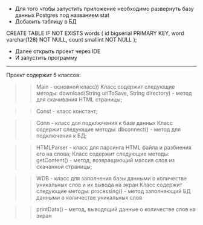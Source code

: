 - Для того чтобы запустить приложение необходимо развернуть базу данных Postgres под названием stat
- Добавить таблицу в БД
>>
CREATE TABLE IF NOT EXISTS words
(
    id          bigserial          PRIMARY KEY,
    word        varchar(128)       NOT NULL,
    count       smallint           NOT NULL
);

- Далее открыть проект через IDE
- И запустить программу
_____________________________________________

Проект содержит 5 классов:
>> Main - основной класс))
Класс содержит следующие методы:
  >> download(String urlToSave, String directory) - метод для скачивания HTML страницы;

>> Const - класс констант;  

>> Conn - класс для подключения к базе данных
  Класс содержит следующие методы:
  >> dbconnect() - метод для подключения к БД;

>> HTMLParser - класс для парсинга HTML файла и разбиения его на слова;
  Класс содержит следующие методы:
  >> getContent() - метод, возвращающий массив слов из скачанной страницы;

>> WDB - класс для заполнения базы данными о количестве уникальных слов и их вывода на экран
 Класс содержит следующие методы:
  >> processing() - метод заполняющий БД данными о количестве уникальных слов

  >> printData() - метод, выводящий данные о количестве слов на экран
